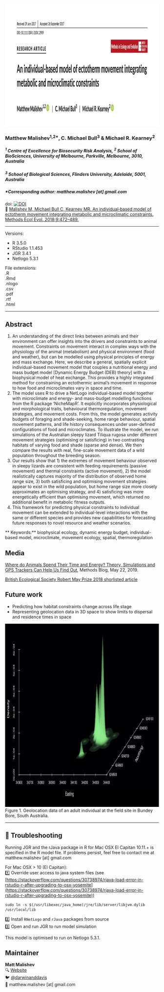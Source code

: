 <img src="https://raw.githubusercontent.com/darwinanddavis/MalishevBullKearney/master/img/mee_header.jpg" alt=" " width=1000 height=400>  

### Matthew Malishev<sup>1,2*</sup>, C. Michael Bull<sup>3</sup> & Michael R. Kearney<sup>2</sup>  

##### _<sup>1</sup> Centre of Excellence for Biosecurity Risk Analysis, <sup>2</sup> School of BioSciences, University of Melbourne, Parkville, Melbourne, 3010, Australia_ 

##### _<sup>3</sup> School of Biological Sciences, Flinders University, Adelaide, 5001, Australia_ 

##### *Corresponding author: matthew.malishev [at] gmail.com     

doi: [![DOI](https://zenodo.org/badge/96968871.svg)](https://zenodo.org/badge/latestdoi/96968871)  
:link: [Malishev M, Michael Bull C, Kearney MR. An individual‐based model of ectotherm movement integrating metabolic and microclimatic constraints. Methods Ecol Evol. 2018;9:472–489.](https://besjournals.onlinelibrary.wiley.com/doi/abs/10.1111/2041-210X.12909)  

******  

Versions:  
 - R 3.5.0  
 - RStudio 1.1.453  
 - JGR 3.4.1  
 - Netlogo 5.3.1    

File extensions:         
.R  
.Rmd  
.nlogo     
.csv    
.pdf  
.rtf  
.html    
  
******

## Abstract  

1.	An understanding of the direct links between animals and their environment can offer insights into the drivers and constraints to animal movement. Constraints on movement interact in complex ways with the physiology of the animal (metabolism) and physical environment (food and weather), but can be modelled using physical principles of energy and mass exchange. Here, we describe a general, spatially explicit individual-based movement model that couples a nutritional energy and mass budget model [Dynamic Energy Budget (DEB) theory] with a biophysical model of heat exchange. This provides a highly integrated method for constraining an ectothermic animal’s movement in response to how food and microclimates vary in space and time.  
2.	The model uses R to drive a NetLogo individual-based model together with microclimate and energy- and mass-budget modelling functions from the R package ‘NicheMapR’. It explicitly incorporates physiological and morphological traits, behavioural thermoregulation, movement strategies, and movement costs. From this, the model generates activity budgets of foraging and shade-seeking, home range behaviour, spatial movement patterns, and life history consequences under user-defined configurations of food and microclimates. To illustrate the model, we run simulations of the Australian sleepy lizard Tiliqua rugosa under different movement strategies (optimising or satisficing) in two contrasting habitats of varying food and shade (sparse and dense). We then compare the results with real, fine-scale movement data of a wild population throughout the breeding season.   
3.	Our results show that 1) the extremes of movement behaviour observed in sleepy lizards are consistent with feeding requirements (passive movement) and thermal constraints (active movement), 2) the model realistically captures majority of the distribution of observed home range size, 3) both satisficing and optimising movement strategies appear to exist in the wild population, but home range size more closely approximates an optimising strategy, and 4) satisficing was more energetically efficient than optimising movement, which returned no additional benefit in metabolic fitness outputs.   
4.	This framework for predicting physical constraints to individual movement can be extended to individual-level interactions with the same or different species and provides new capabilities for forecasting future responses to novel resource and weather scenarios.

** Keywords:** biophysical ecology, dynamic energy budget, individual-based model, microclimate, movement ecology, spatial, thermoregulation    

## Media  

[Where do Animals Spend Their Time and Energy? Theory, Simulations and GPS Trackers Can Help Us Find Out](https://methodsblog.com/2019/05/22/movement-metabolism-microclimate/), Methods Blog, May 22, 2019.  

[British Ecological Society Robert May Prize 2018 shorlisted article](https://besjournals.onlinelibrary.wiley.com/doi/toc/10.1111/(ISSN)2041-210x.ECRAward2018)  

## Future work   

* Predicting how habitat constraints change across life stage  
* Representing geolocation data in 3D space to show limits to dispersal and residence times in space  

<img src="https://raw.githubusercontent.com/darwinanddavis/MalishevBullKearney/master/img/sleepyibm_future.png" alt=" " width=1000 height=600>
Figure 1. Geolocation data of an adult individual at the field site in Bundey Bore, South Australia.  

******  

## :pig: Troubleshooting   

Running JGR and the rJava package in R for Mac OSX El Capitan 10.11.+ is specified in the R model file. If problems persist, feel free to contact me at matthew.malishev [at] gmail.com       
  
For Mac OSX > 10 (El Capitan):  
:one: Override user access to java system files (see [https://stackoverflow.com/questions/30738974/rjava-load-error-in-rstudio-r-after-upgrading-to-osx-yosemite](https://stackoverflow.com/questions/30738974/rjava-load-error-in-rstudio-r-after-upgrading-to-osx-yosemite))
``` unix
sudo ln -s $(/usr/libexec/java_home)/jre/lib/server/libjvm.dylib /usr/local/lib
```  

:two: Install `RNetLogo` and `rJava` packages from source  
:three: Open and run JGR to run model simulation  

This model is optimised to run on Netlogo 5.3.1.  

## Maintainer  
**Matt Malishev**   
:mag: [Website](https://darwinanddavis.github.io/DataPortfolio/)      
:bird: [@darwinanddavis](https://twitter.com/darwinanddavis)    
:email: matthew.malishev [at] gmail.com   


